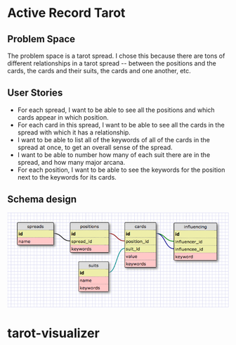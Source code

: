 # Active Record Tarot

## Problem Space

The problem space is a tarot spread. I chose this because there are tons of different relationships in a tarot spread -- between the positions and the cards, the cards and their suits, the cards and one another, etc.

## User Stories

* For each spread, I want to be able to see all the positions and which cards appear in which position.
* For each card in this spread, I want to be able to see all the cards in the spread with which it has a relationship.
* I want to be able to list all of the keywords of all of the cards in the spread at once, to get an overall sense of the spread.
* I want to be able to number how many of each suit there are in the spread, and how many major arcana.
* For each position, I want to be able to see the keywords for the position next to the keywords for its cards.

## Schema design

![Tarot schema](tarot_schema.png)
# tarot-visualizer

